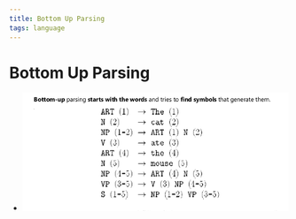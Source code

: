 ```yaml
---
title: Bottom Up Parsing
tags: language
---
```


# Bottom Up Parsing
- ![im](assets/Pasted%20Image%2020220506183325.png)






























































































